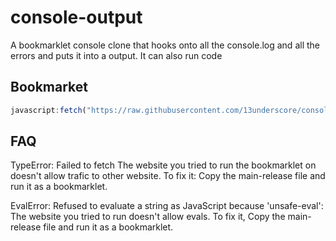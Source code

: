 # console-output
A bookmarklet console clone that hooks onto all the console.log and all the errors and puts it into a output. It can also run code

## Bookmarket
```javascript
javascript:fetch("https://raw.githubusercontent.com/13underscore/console-output/main/main-release.js").then(r => r.text()).then(r => eval(r)).catch(e => alert("Unable to retrive files from github, this may be because the current page is blocking access to github. Check the Faq page at: https://github.com/13underscore/console-output#faq or leave a issue at https://github.com/13underscore/console-output/issues. Error code: "+e))
```

## FAQ

TypeError: Failed to fetch
The website you tried to run the bookmarklet on doesn't allow trafic to other website. To fix it: Copy the main-release file and run it as a bookmarklet.

EvalError: Refused to evaluate a string as JavaScript because 'unsafe-eval': The website you tried to run doesn't allow evals. To fix it, Copy the main-release file and run it as a bookmarklet.